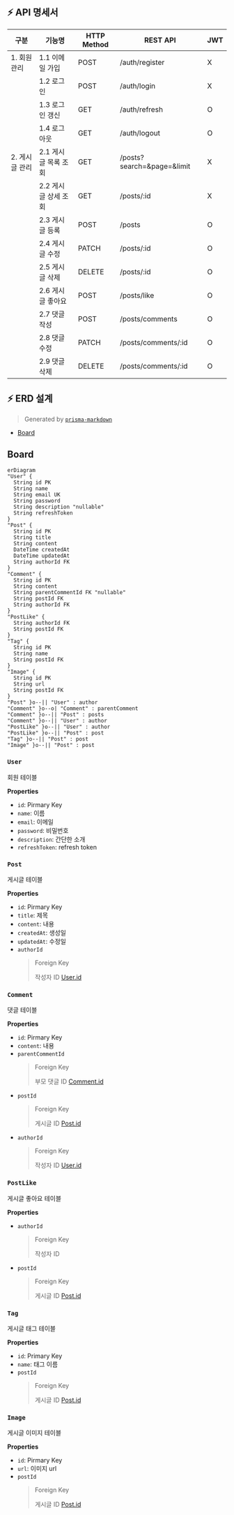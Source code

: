 ## ⚡ API 명세서

| 구분        | 기능명           | HTTP Method | REST API                   | JWT |
| --------- | ------------- |-------------| -------------------------- |-----|
| 1. 회원 관리  | 1.1 이메일 가입    | POST        | /auth/register             | X   |
|           | 1.2 로그인       | POST        | /auth/login                | X   |
|           | 1.3 로그인 갱신    | GET         | /auth/refresh              | O   |
|           | 1.4 로그아웃      | GET         | /auth/logout               | O   |
| 2. 게시글 관리 | 2.1 게시글 목록 조회 | GET         | /posts?search=&page=&limit | X   |
|           | 2.2 게시글 상세 조회 | GET         | /posts/:id                 | X   |
|           | 2.3 게시글 등록    | POST        | /posts                     | O   |
|           | 2.4 게시글 수정    | PATCH       | /posts/:id                 | O   |
|           | 2.5 게시글 삭제    | DELETE      | /posts/:id                 | O   |
|           | 2.6 게시글 좋아요   | POST        | /posts/like                | O   |
|           | 2.7 댓글 작성     | POST        | /posts/comments            | O   |
|           | 2.8 댓글 수정     | PATCH       | /posts/comments/:id        | O   |
|           | 2.9 댓글 삭제     | DELETE      | /posts/comments/:id        | O   |

## ⚡ ERD 설계
> Generated by [`prisma-markdown`](https://github.com/samchon/prisma-markdown)

- [Board](#board)

## Board
```mermaid
erDiagram
"User" {
  String id PK
  String name
  String email UK
  String password
  String description "nullable"
  String refreshToken
}
"Post" {
  String id PK
  String title
  String content
  DateTime createdAt
  DateTime updatedAt
  String authorId FK
}
"Comment" {
  String id PK
  String content
  String parentCommentId FK "nullable"
  String postId FK
  String authorId FK
}
"PostLike" {
  String authorId FK
  String postId FK
}
"Tag" {
  String id PK
  String name
  String postId FK
}
"Image" {
  String id PK
  String url
  String postId FK
}
"Post" }o--|| "User" : author
"Comment" }o--o| "Comment" : parentComment
"Comment" }o--|| "Post" : posts
"Comment" }o--|| "User" : author
"PostLike" }o--|| "User" : author
"PostLike" }o--|| "Post" : post
"Tag" }o--|| "Post" : post
"Image" }o--|| "Post" : post
```

### `User`
회원 테이블

**Properties**
- `id`: Pirmary Key
- `name`: 이름
- `email`: 이메일
- `password`: 비밀번호
- `description`: 간단한 소개
- `refreshToken`: refresh token

### `Post`
게시글 테이블

**Properties**
- `id`: Pirmary Key
- `title`: 제목
- `content`: 내용
- `createdAt`: 생성일
- `updatedAt`: 수정일
- `authorId`
  > Foreign Key
  >
  > 작성자 ID [User.id](#User)

### `Comment`
댓글 테이블

**Properties**
- `id`: Pirmary Key
- `content`: 내용
- `parentCommentId`
  > Foreign Key
  >
  > 부모 댓글 ID [Comment.id](#Comment)
- `postId`
  > Foreign Key
  >
  > 게시글 ID [Post.id](#Post)
- `authorId`
  > Foreign Key
  >
  > 작성자 ID [User.id](#User)

### `PostLike`
게시글 좋아요 테이블

**Properties**
- `authorId`
  > Foreign Key
  >
  > 작성자 ID
- `postId`
  > Foreign Key
  >
  > 게시글 ID [Post.id](#Post)

### `Tag`
게시글 태그 테이블

**Properties**
- `id`: Primary Key
- `name`: 태그 이름
- `postId`
  > Foreign Key
  >
  > 게시글 ID [Post.id](#Post)

### `Image`
게시글 이미지 테이블

**Properties**
- `id`: Pirmary Key
- `url`: 이미지 url
- `postId`
  > Foreign Key
  >
  > 게시글 ID [Post.id](#Post)

